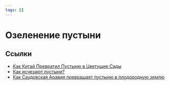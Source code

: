 ```yaml
---
tags: []
---
```

# Озеленение пустыни



## Ссылки

* [Как Китай Превратил Пустыню в Цветущие Сады](https://youtu.be/IackVgN_WNk)
* [Как исчезают пустыни?](https://youtu.be/zl-QWTAYEwo)
* [Как Саудовская Аравия превращает пустыню в плодородную землю](https://youtu.be/6yJidUZB9x0)

